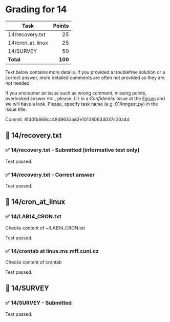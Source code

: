 # Grading for 14

| Task                                     |   Points |
| ---------------------------------------- | --------:|
| 14/recovery.txt                          |       25 |
| 14/cron_at_linux                         |       25 |
| 14/SURVEY                                |       50 |
| **Total**                                |  **100** |


Text below contains more details. If you provided a troublefree solution or
a correct answer, more detailed comments are often not provided as they are
not needed.

If you encounter an issue such as wrong comment, missing points, overlooked
answer etc., please, fill-in a _Confidential_ Issue at the
[Forum](https://gitlab.mff.cuni.cz/teaching/nswi177/2021-summer/common/forum/)
and we will have a look. Please, specify task name (e.g. 01/longest.py) in
the Issue title.

Commit: 8fd0fb668cc48d9633a82e101280634037c33a4d


## 📘 14/recovery.txt

### ✅ 14/recovery.txt - Submitted (informative test only)

Test passed.

### ✅ 14/recovery.txt - Correct answer

Test passed.

## 📘 14/cron_at_linux

### ✅ 14/LAB14_CRON.txt

Checks content of ~/LAB14_CRON.txt

Test passed.

### ✅ 14/crontab at linux.ms.mff.cuni.cz

Checks content of crontab

Test passed.

## 📘 14/SURVEY

### ✅ 14/SURVEY - Submitted

Test passed.

